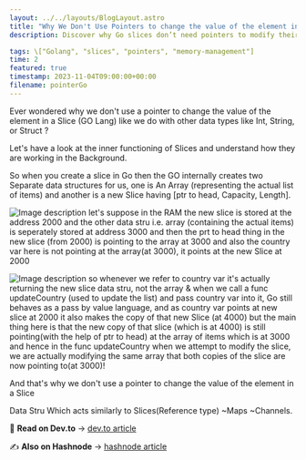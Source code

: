 ```yaml
---
layout: ../../layouts/BlogLayout.astro
title: "Why We Don't Use Pointers to change the value of the element in Slice Data Type in Go Lang!"
description: Discover why Go slices don’t need pointers to modify their elements by exploring their internal structure—a pointer to an underlying array plus length and capacity. Learn how this makes slices behave like reference types and why similar rules apply to maps and channels.

tags: \["Golang", "slices", "pointers", "memory-management"]
time: 2
featured: true
timestamp: 2023-11-04T09:00:00+00:00
filename: pointerGo
---
```


Ever wondered why we don't use a pointer to change the value of the element in a Slice (GO Lang) like we do with other data types like Int, String, or Struct ?

Let's have a look at the inner functioning of Slices and understand how they are working in the Background.

So when you create a slice in Go then the GO internally creates two Separate data structures for us, one is An Array (representing the actual list of items) and another is a new Slice having [ptr to head, Capacity, Length].

![Image description](https://cdn.hashnode.com/res/hashnode/image/upload/v1699039057206/0b5ff1d2-7203-4af6-ad2b-358c006296e4.jpeg?auto=compress,format&format=webp)
let's suppose in the RAM the new slice is stored at the address 2000 and the other data stru i.e. array (containing the actual items) is seperately stored at address 3000 and then the prt to head thing in the new slice (from 2000) is pointing to the array at 3000 and also the country var here is not pointing at the array(at 3000), it points at the new Slice at 2000

![Image description](https://cdn.hashnode.com/res/hashnode/image/upload/v1699039098043/5a405710-9fd4-4e41-b098-9229d829a4e5.jpeg?auto=compress,format&format=webp)
so whenever we refer to country var it's actually returning the new slice data stru, not the array & when we call a func updateCountry (used to update the list) and pass country var into it, Go still behaves as a pass by value language, and as country var points at new slice at 2000 it also makes the copy of that new Slice (at 4000) but the main thing here is that the new copy of that slice (which is at 4000) is still pointing(with the help of ptr to head) at the array of items which is at 3000 and hence in the func updateCountry when we attempt to modify the slice, we are actually modifying the same array that both copies of the slice are now pointing to(at 3000)!

And that's why we don't use a pointer to change the value of the element in a Slice

Data Stru Which acts similarly to Slices(Reference type)
~Maps
~Channels.

📖 **Read on Dev.to** → [dev.to article](https://dev.to/yashraj10)

✍️ **Also on Hashnode** → [hashnode article](https://yash-raj.hashnode.dev/)
